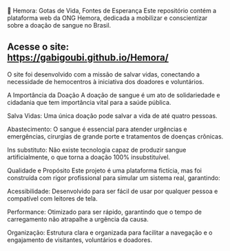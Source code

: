 💉 Hemora: Gotas de Vida, Fontes de Esperança
Este repositório contém a plataforma web da ONG Hemora, dedicada a mobilizar e conscientizar sobre a doação de sangue no Brasil.

## Acesse o site: https://gabigoubi.github.io/Hemora/

O site foi desenvolvido com a missão de salvar vidas, conectando a necessidade de hemocentros à iniciativa dos doadores e voluntários.

A Importância da Doação
A doação de sangue é um ato de solidariedade e cidadania que tem importância vital para a saúde pública.

Salva Vidas: Uma única doação pode salvar a vida de até quatro pessoas.

Abastecimento: O sangue é essencial para atender urgências e emergências, cirurgias de grande porte e tratamentos de doenças crônicas.

Ins substituto: Não existe tecnologia capaz de produzir sangue artificialmente, o que torna a doação 100% insubstituível.

Qualidade e Propósito
Este projeto é uma plataforma fictícia, mas foi construída com rigor profissional para simular um sistema real, garantindo:

Acessibilidade: Desenvolvido para ser fácil de usar por qualquer pessoa e compatível com leitores de tela.

Performance: Otimizado para ser rápido, garantindo que o tempo de carregamento não atrapalhe a urgência da causa.

Organização: Estrutura clara e organizada para facilitar a navegação e o engajamento de visitantes, voluntários e doadores.
